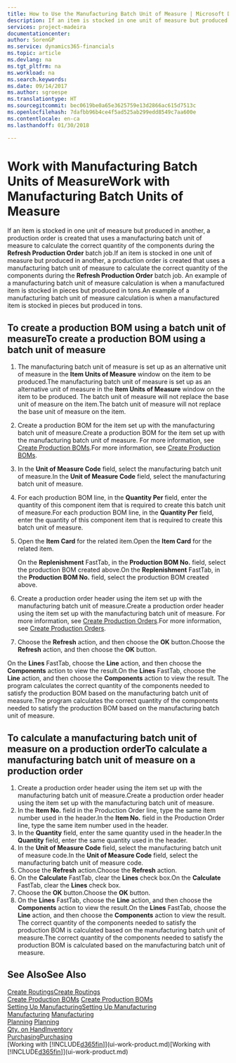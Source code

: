 ```yaml
---
title: How to Use the Manufacturing Batch Unit of Measure | Microsoft Docs
description: If an item is stocked in one unit of measure but produced in another, then the production order must be use a manufacturing batch unit of measure to calculate the correct quantity of components. An example of a manufacturing batch unit of measure calculation is when a manufactured item is stocked in pieces but produced in tons.
services: project-madeira
documentationcenter: 
author: SorenGP
ms.service: dynamics365-financials
ms.topic: article
ms.devlang: na
ms.tgt_pltfrm: na
ms.workload: na
ms.search.keywords: 
ms.date: 09/14/2017
ms.author: sgroespe
ms.translationtype: HT
ms.sourcegitcommit: bec0619be0a65e3625759e13d2866ac615d7513c
ms.openlocfilehash: 7dafbb96b4ce4f5ad525ab299edd8549c7aa600e
ms.contentlocale: en-ca
ms.lasthandoff: 01/30/2018

---
```

# <a name="work-with-manufacturing-batch-units-of-measure"></a><span data-ttu-id="7ac4a-104">Work with Manufacturing Batch Units of Measure</span><span class="sxs-lookup"><span data-stu-id="7ac4a-104">Work with Manufacturing Batch Units of Measure</span></span>
<span data-ttu-id="7ac4a-105">If an item is stocked in one unit of measure but produced in another, a production order is created that uses a manufacturing batch unit of measure to calculate the correct quantity of the components during the **Refresh Production Order** batch job.</span><span class="sxs-lookup"><span data-stu-id="7ac4a-105">If an item is stocked in one unit of measure but produced in another, a production order is created that uses a manufacturing batch unit of measure to calculate the correct quantity of the components during the **Refresh Production Order** batch job.</span></span> <span data-ttu-id="7ac4a-106">An example of a manufacturing batch unit of measure calculation is when a manufactured item is stocked in pieces but produced in tons.</span><span class="sxs-lookup"><span data-stu-id="7ac4a-106">An example of a manufacturing batch unit of measure calculation is when a manufactured item is stocked in pieces but produced in tons.</span></span>  

## <a name="to-create-a-production-bom-using-a-batch-unit-of-measure"></a><span data-ttu-id="7ac4a-107">To create a production BOM using a batch unit of measure</span><span class="sxs-lookup"><span data-stu-id="7ac4a-107">To create a production BOM using a batch unit of measure</span></span>  
1.  <span data-ttu-id="7ac4a-108">The manufacturing batch unit of measure is set up as an alternative unit of measure in the **Item Units of Measure** window on the item to be produced.</span><span class="sxs-lookup"><span data-stu-id="7ac4a-108">The manufacturing batch unit of measure is set up as an alternative unit of measure in the **Item Units of Measure** window on the item to be produced.</span></span> <span data-ttu-id="7ac4a-109">The batch unit of measure will not replace the base unit of measure on the item.</span><span class="sxs-lookup"><span data-stu-id="7ac4a-109">The batch unit of measure will not replace the base unit of measure on the item.</span></span>  
2.  <span data-ttu-id="7ac4a-110">Create a production BOM for the item set up with the manufacturing batch unit of measure.</span><span class="sxs-lookup"><span data-stu-id="7ac4a-110">Create a production BOM for the item set up with the manufacturing batch unit of measure.</span></span> <span data-ttu-id="7ac4a-111">For more information, see [Create Production BOMs](production-how-to-create-production-boms.md).</span><span class="sxs-lookup"><span data-stu-id="7ac4a-111">For more information, see [Create Production BOMs](production-how-to-create-production-boms.md).</span></span>  
3.  <span data-ttu-id="7ac4a-112">In the **Unit of Measure Code** field, select the manufacturing batch unit of measure.</span><span class="sxs-lookup"><span data-stu-id="7ac4a-112">In the **Unit of Measure Code** field, select the manufacturing batch unit of measure.</span></span>  
4.  <span data-ttu-id="7ac4a-113">For each production BOM line, in the **Quantity Per** field, enter the quantity of this component item that is required to create this batch unit of measure.</span><span class="sxs-lookup"><span data-stu-id="7ac4a-113">For each production BOM line, in the **Quantity Per** field, enter the quantity of this component item that is required to create this batch unit of measure.</span></span>  
5.  <span data-ttu-id="7ac4a-114">Open the **Item Card** for the related item.</span><span class="sxs-lookup"><span data-stu-id="7ac4a-114">Open the **Item Card** for the related item.</span></span>  

    <span data-ttu-id="7ac4a-115">On the **Replenishment** FastTab, in the **Production BOM No.** field, select the production BOM created above.</span><span class="sxs-lookup"><span data-stu-id="7ac4a-115">On the **Replenishment** FastTab, in the **Production BOM No.** field, select the production BOM created above.</span></span>  
6.  <span data-ttu-id="7ac4a-116">Create a production order header using the item set up with the manufacturing batch unit of measure.</span><span class="sxs-lookup"><span data-stu-id="7ac4a-116">Create a production order header using the item set up with the manufacturing batch unit of measure.</span></span> <span data-ttu-id="7ac4a-117">For more information, see [Create Production Orders](production-how-to-create-production-orders.md).</span><span class="sxs-lookup"><span data-stu-id="7ac4a-117">For more information, see [Create Production Orders](production-how-to-create-production-orders.md).</span></span>  
7.  <span data-ttu-id="7ac4a-118">Choose the **Refresh** action, and then choose  the **OK** button.</span><span class="sxs-lookup"><span data-stu-id="7ac4a-118">Choose the **Refresh** action, and then choose  the **OK** button.</span></span>  

<span data-ttu-id="7ac4a-119">On the **Lines** FastTab, choose the **Line** action, and then choose the **Components** action to view the result.</span><span class="sxs-lookup"><span data-stu-id="7ac4a-119">On the **Lines** FastTab, choose the **Line** action, and then choose the **Components** action to view the result.</span></span> <span data-ttu-id="7ac4a-120">The program calculates the correct quantity of the components needed to satisfy the production BOM based on the manufacturing batch unit of measure.</span><span class="sxs-lookup"><span data-stu-id="7ac4a-120">The program calculates the correct quantity of the components needed to satisfy the production BOM based on the manufacturing batch unit of measure.</span></span>  

## <a name="to-calculate-a-manufacturing-batch-unit-of-measure-on-a-production-order"></a><span data-ttu-id="7ac4a-121">To calculate a manufacturing batch unit of measure on a production order</span><span class="sxs-lookup"><span data-stu-id="7ac4a-121">To calculate a manufacturing batch unit of measure on a production order</span></span>  
1.  <span data-ttu-id="7ac4a-122">Create a production order header using the item set up with the manufacturing batch unit of measure.</span><span class="sxs-lookup"><span data-stu-id="7ac4a-122">Create a production order header using the item set up with the manufacturing batch unit of measure.</span></span>  
2.  <span data-ttu-id="7ac4a-123">In the **Item No.** field in the Production Order line, type the same item number used in the header.</span><span class="sxs-lookup"><span data-stu-id="7ac4a-123">In the **Item No.** field in the Production Order line, type the same item number used in the header.</span></span>  
3.  <span data-ttu-id="7ac4a-124">In the **Quantity** field, enter the same quantity used in the header.</span><span class="sxs-lookup"><span data-stu-id="7ac4a-124">In the **Quantity** field, enter the same quantity used in the header.</span></span>  
4.  <span data-ttu-id="7ac4a-125">In the **Unit of Measure Code** field, select the manufacturing batch unit of measure code.</span><span class="sxs-lookup"><span data-stu-id="7ac4a-125">In the **Unit of Measure Code** field, select the manufacturing batch unit of measure code.</span></span>  
5.  <span data-ttu-id="7ac4a-126">Choose the **Refresh** action.</span><span class="sxs-lookup"><span data-stu-id="7ac4a-126">Choose the **Refresh** action.</span></span>
6.  <span data-ttu-id="7ac4a-127">On the **Calculate** FastTab, clear the **Lines** check box.</span><span class="sxs-lookup"><span data-stu-id="7ac4a-127">On the **Calculate** FastTab, clear the **Lines** check box.</span></span>  
7.  <span data-ttu-id="7ac4a-128">Choose the **OK** button.</span><span class="sxs-lookup"><span data-stu-id="7ac4a-128">Choose the **OK** button.</span></span>  
8.  <span data-ttu-id="7ac4a-129">On the **Lines** FastTab, choose the **Line** action, and then choose the **Components** action to view the result.</span><span class="sxs-lookup"><span data-stu-id="7ac4a-129">On the **Lines** FastTab, choose the **Line** action, and then choose the **Components** action to view the result.</span></span> <span data-ttu-id="7ac4a-130">The correct quantity of the components needed to satisfy the production BOM is calculated based on the manufacturing batch unit of measure.</span><span class="sxs-lookup"><span data-stu-id="7ac4a-130">The correct quantity of the components needed to satisfy the production BOM is calculated based on the manufacturing batch unit of measure.</span></span>  

## <a name="see-also"></a><span data-ttu-id="7ac4a-131">See Also</span><span class="sxs-lookup"><span data-stu-id="7ac4a-131">See Also</span></span>  
[<span data-ttu-id="7ac4a-132">Create Routings</span><span class="sxs-lookup"><span data-stu-id="7ac4a-132">Create Routings</span></span>](production-how-to-create-routings.md)  
<span data-ttu-id="7ac4a-133">[Create Production BOMs](production-how-to-create-production-boms.md)   </span><span class="sxs-lookup"><span data-stu-id="7ac4a-133">[Create Production BOMs](production-how-to-create-production-boms.md)   </span></span>  
[<span data-ttu-id="7ac4a-134">Setting Up Manufacturing</span><span class="sxs-lookup"><span data-stu-id="7ac4a-134">Setting Up Manufacturing</span></span>](production-configure-production-processes.md)  
<span data-ttu-id="7ac4a-135">[Manufacturing](production-manage-manufacturing.md)  </span><span class="sxs-lookup"><span data-stu-id="7ac4a-135">[Manufacturing](production-manage-manufacturing.md)  </span></span>  
<span data-ttu-id="7ac4a-136">[Planning](production-planning.md) </span><span class="sxs-lookup"><span data-stu-id="7ac4a-136">[Planning](production-planning.md) </span></span>  
[<span data-ttu-id="7ac4a-137">Qty. on Hand</span><span class="sxs-lookup"><span data-stu-id="7ac4a-137">Inventory</span></span>](inventory-manage-inventory.md)  
[<span data-ttu-id="7ac4a-138">Purchasing</span><span class="sxs-lookup"><span data-stu-id="7ac4a-138">Purchasing</span></span>](purchasing-manage-purchasing.md)  
<span data-ttu-id="7ac4a-139">[Working with [!INCLUDE[d365fin](includes/d365fin_md.md)]](ui-work-product.md)</span><span class="sxs-lookup"><span data-stu-id="7ac4a-139">[Working with [!INCLUDE[d365fin](includes/d365fin_md.md)]](ui-work-product.md)</span></span>  


